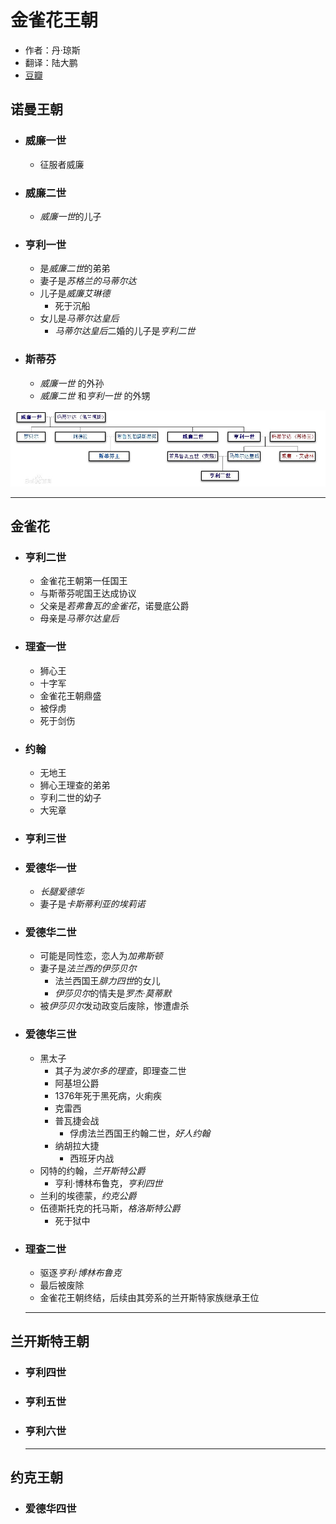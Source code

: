 # 金雀花王朝

- 作者：丹·琼斯
- 翻译：陆大鹏
- [豆瓣](https://book.douban.com/subject/26276743/)
  
## 诺曼王朝

- ### 威廉一世

  - 征服者威廉

- ### 威廉二世

  - *威廉一世*的儿子

- ### 亨利一世

  - 是*威廉二世*的弟弟
  - 妻子是*苏格兰的马蒂尔达*
  - 儿子是*威廉艾琳德*
    - 死于沉船
  - 女儿是*马蒂尔达皇后*
    - *马蒂尔达皇后*二婚的儿子是*亨利二世*

- ### 斯蒂芬

  - *威廉一世* 的外孙
  - *威廉二世* 和*亨利一世* 的外甥

![诺曼王朝图谱](/英格兰历史/assets/noman.jpg "Noman familytree")

  ---

## 金雀花

- ### 亨利二世

  - 金雀花王朝第一任国王
  - 与斯蒂芬呢国王达成协议
  - 父亲是*若弗鲁瓦的金雀花*，诺曼底公爵
  - 母亲是*马蒂尔达皇后*

- ### 理查一世

  - 狮心王
  - 十字军
  - 金雀花王朝鼎盛
  - 被俘虏
  - 死于剑伤

- ### 约翰

  - 无地王
  - 狮心王理查的弟弟
  - 亨利二世的幼子
  - 大宪章
  
- ### 亨利三世

- ### 爱德华一世

  - *长腿爱德华*
  - 妻子是*卡斯蒂利亚的埃莉诺*

- ### 爱德华二世

  - 可能是同性恋，恋人为*加弗斯顿*
  - 妻子是*法兰西的伊莎贝尔*
    - 法兰西国王*腓力四世*的女儿
    - *伊莎贝尔*的情夫是*罗杰·莫蒂默*
  - 被*伊莎贝尔*发动政变后废除，惨遭虐杀

- ### 爱德华三世

  - 黑太子
    - 其子为*波尔多的理查*，即理查二世
    - 阿基坦公爵
    - 1376年死于黑死病，火痢疾
    - 克雷西
    - 普瓦捷会战
      - 俘虏法兰西国王约翰二世，*好人约翰*
    - 纳胡拉大捷
      - 西班牙内战
  - 冈特的约翰，*兰开斯特公爵*
    - 亨利·博林布鲁克，*亨利四世*
  - 兰利的埃德蒙，*约克公爵*
  - 伍德斯托克的托马斯，*格洛斯特公爵*
    - 死于狱中
  
- ### 理查二世

  - 驱逐*亨利·博林布鲁克*
  - 最后被废除
  - 金雀花王朝终结，后续由其旁系的兰开斯特家族继承王位

  ---

## 兰开斯特王朝

- ### 亨利四世

- ### 亨利五世

- ### 亨利六世

  ---

## 约克王朝

- ### 爱德华四世
